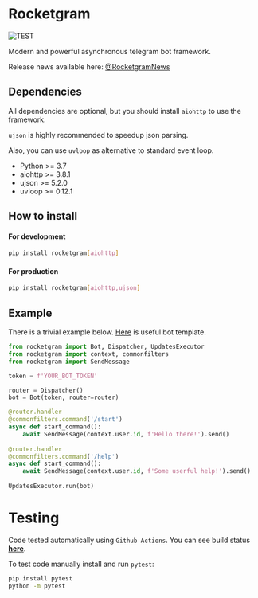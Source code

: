 # Rocketgram

![TEST](https://github.com/rocketgram/rocketgram/workflows/TEST/badge.svg)

Modern and powerful asynchronous telegram bot framework.

Release news available here: [@RocketgramNews](https://t.me/RocketgramNews)

## Dependencies

All dependencies are optional, but you should install `aiohttp` to use the framework.

`ujson` is highly recommended to speedup json parsing.

Also, you can use `uvloop` as alternative to standard event loop.

* Python >= 3.7
* aiohttp >= 3.8.1
* ujson >= 5.2.0
* uvloop >= 0.12.1

## How to install

#### For development

```bash
pip install rocketgram[aiohttp]
```

#### For production

```bash
pip install rocketgram[aiohttp,ujson]
```

## Example

There is a trivial example below.
[Here](https://github.com/vd2org/rocketgram-template) is useful bot template.

```python
from rocketgram import Bot, Dispatcher, UpdatesExecutor
from rocketgram import context, commonfilters
from rocketgram import SendMessage

token = f'YOUR_BOT_TOKEN'

router = Dispatcher()
bot = Bot(token, router=router)

@router.handler
@commonfilters.command('/start')
async def start_command():
    await SendMessage(context.user.id, f'Hello there!').send()
    
@router.handler
@commonfilters.command('/help')
async def start_command():
    await SendMessage(context.user.id, f'Some userful help!').send()
    
UpdatesExecutor.run(bot)
```

# Testing

Code tested automatically using `Github Actions`. 
You can see build status **[here](https://github.com/rocketgram/rocketgram/actions)**.

To test code manually install and run `pytest`:

```bash
pip install pytest
python -m pytest
```